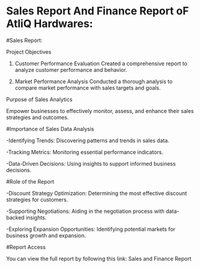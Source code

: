 # Sales Report And Finance Report oF AtliQ Hardwares:

#Sales Report:

Project Objectives
1. Customer Performance Evaluation
Created a comprehensive report to analyze customer performance and behavior.

2. Market Performance Analysis
Conducted a thorough analysis to compare market performance with sales targets and goals.

Purpose of Sales Analytics

Empower businesses to effectively monitor, assess, and enhance their sales strategies and outcomes.

#Importance of Sales Data Analysis

-Identifying Trends: Discovering patterns and trends in sales data.

-Tracking Metrics: Monitoring essential performance indicators.

-Data-Driven Decisions: Using insights to support informed business decisions.

#Role of the Report

-Discount Strategy Optimization: Determining the most effective discount strategies for customers.

-Supporting Negotiations: Aiding in the negotiation process with data-backed insights.

-Exploring Expansion Opportunities: Identifying potential markets for business growth and expansion.

#Report Access

You can view the full report by following this link: Sales and Finance Report
 
 





